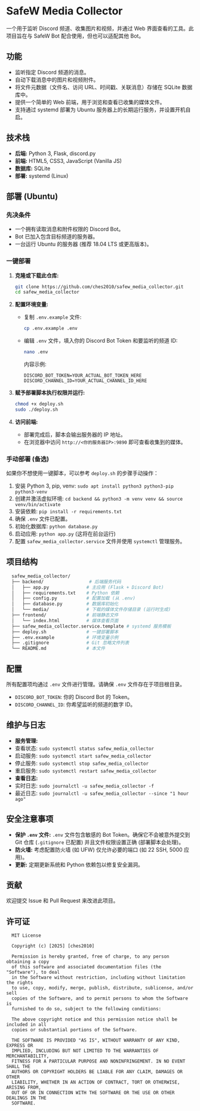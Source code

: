 # SafeW Media Collector

一个用于监听 Discord 频道、收集图片和视频，并通过 Web 界面查看的工具。此项目旨在与 SafeW Bot 配合使用，但也可以适配其他 Bot。

## 功能

*   监听指定 Discord 频道的消息。
*   自动下载消息中的图片和视频附件。
*   将文件元数据（文件名、访问 URL、时间戳、关联消息）存储在 SQLite 数据库中。
*   提供一个简单的 Web 前端，用于浏览和查看已收集的媒体文件。
*   支持通过 systemd 部署为 Ubuntu 服务器上的长期运行服务，并设置开机自启。

## 技术栈

*   **后端:** Python 3, Flask, discord.py
*   **前端:** HTML5, CSS3, JavaScript (Vanilla JS)
*   **数据库:** SQLite
*   **部署:** systemd (Linux)

## 部署 (Ubuntu)

### 先决条件

*   一个拥有读取消息和附件权限的 Discord Bot。
*   Bot 已加入包含目标频道的服务器。
*   一台运行 Ubuntu 的服务器 (推荐 18.04 LTS 或更高版本)。

### 一键部署

1.  **克隆或下载此仓库:**
    ```bash
    git clone https://github.com/ches2010/safew_media_collector.git
    cd safew_media_collector
    ```

2.  **配置环境变量:**
    *   复制 `.env.example` 文件:
        ```bash
        cp .env.example .env
        ```
    *   编辑 `.env` 文件，填入你的 Discord Bot Token 和要监听的频道 ID:
        ```bash
        nano .env
        ```
        内容示例:
        ```env
        DISCORD_BOT_TOKEN=YOUR_ACTUAL_BOT_TOKEN_HERE
        DISCORD_CHANNEL_ID=YOUR_ACTUAL_CHANNEL_ID_HERE
        ```

3.  **赋予部署脚本执行权限并运行:**
    ```bash
    chmod +x deploy.sh
    sudo ./deploy.sh
    ```

4.  **访问前端:**
    *   部署完成后，脚本会输出服务器的 IP 地址。
    *   在浏览器中访问 `http://<你的服务器IP>:9890` 即可查看收集到的媒体。

### 手动部署 (备选)

如果你不想使用一键脚本，可以参考 `deploy.sh` 的步骤手动操作：

1.  安装 Python 3, pip, venv: `sudo apt install python3 python3-pip python3-venv`
2.  创建并激活虚拟环境: `cd backend && python3 -m venv venv && source venv/bin/activate`
3.  安装依赖: `pip install -r requirements.txt`
4.  确保 `.env` 文件已配置。
5.  初始化数据库: `python database.py`
6.  启动应用: `python app.py` (这将在前台运行)
7.  配置 `safew_media_collector.service` 文件并使用 `systemctl` 管理服务。

## 项目结构

  ```bash
    safew_media_collector/
    ├── backend/                 # 后端服务代码
    │   ├── app.py              # 主应用 (Flask + Discord Bot)
    │   ├── requirements.txt    # Python 依赖
    │   ├── config.py           # 配置加载 (从 .env)
    │   ├── database.py         # 数据库初始化
    │   └── media/              # 下载的媒体文件存储目录 (运行时生成)
    ├── frontend/               # 前端静态文件
    │   └── index.html          # 媒体查看页面
    ├── safew_media_collector.service.template # systemd 服务模板
    ├── deploy.sh               # 一键部署脚本
    ├── .env.example            # 环境变量示例
    ├── .gitignore              # Git 忽略文件列表
    └── README.md               # 本文件
   ```

## 配置

所有配置项均通过 `.env` 文件进行管理。请确保 `.env` 文件存在于项目根目录。

*   `DISCORD_BOT_TOKEN`: 你的 Discord Bot 的 Token。
*   `DISCORD_CHANNEL_ID`: 你希望监听的频道的数字 ID。

## 维护与日志

*   **服务管理:**
*   查看状态: `sudo systemctl status safew_media_collector`
*   启动服务: `sudo systemctl start safew_media_collector`
*   停止服务: `sudo systemctl stop safew_media_collector`
*   重启服务: `sudo systemctl restart safew_media_collector`
*   **查看日志:**
*   实时日志: `sudo journalctl -u safew_media_collector -f`
*   最近日志: `sudo journalctl -u safew_media_collector --since "1 hour ago"`

## 安全注意事项

*   **保护 `.env` 文件:** `.env` 文件包含敏感的 Bot Token。确保它不会被意外提交到 Git 仓库 (`.gitignore` 已配置) 并且文件权限设置正确 (部署脚本会处理)。
*   **防火墙:** 考虑配置防火墙 (如 UFW) 仅允许必要的端口 (如 22 SSH, 5000 应用)。
*   **更新:** 定期更新系统和 Python 依赖包以修复安全漏洞。

## 贡献

欢迎提交 Issue 和 Pull Request 来改进此项目。

## 许可证

  ```
    MIT License

    Copyright (c) [2025] [ches2010]

    Permission is hereby granted, free of charge, to any person obtaining a copy
    of this software and associated documentation files (the "Software"), to deal
    in the Software without restriction, including without limitation the rights
    to use, copy, modify, merge, publish, distribute, sublicense, and/or sell
    copies of the Software, and to permit persons to whom the Software is
    furnished to do so, subject to the following conditions:

    The above copyright notice and this permission notice shall be included in all
    copies or substantial portions of the Software.

    THE SOFTWARE IS PROVIDED "AS IS", WITHOUT WARRANTY OF ANY KIND, EXPRESS OR
    IMPLIED, INCLUDING BUT NOT LIMITED TO THE WARRANTIES OF MERCHANTABILITY,
    FITNESS FOR A PARTICULAR PURPOSE AND NONINFRINGEMENT. IN NO EVENT SHALL THE
    AUTHORS OR COPYRIGHT HOLDERS BE LIABLE FOR ANY CLAIM, DAMAGES OR OTHER
    LIABILITY, WHETHER IN AN ACTION OF CONTRACT, TORT OR OTHERWISE, ARISING FROM,
    OUT OF OR IN CONNECTION WITH THE SOFTWARE OR THE USE OR OTHER DEALINGS IN THE
    SOFTWARE.
  ```
